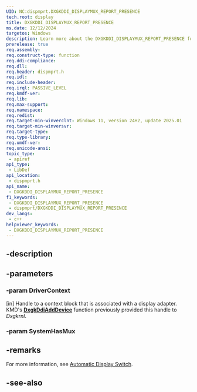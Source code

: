 ```yaml
---
UID: NC:dispmprt.DXGKDDI_DISPLAYMUX_REPORT_PRESENCE
tech.root: display
title: DXGKDDI_DISPLAYMUX_REPORT_PRESENCE
ms.date: 12/12/2024
targetos: Windows
description: Learn more about the DXGKDDI_DISPLAYMUX_REPORT_PRESENCE function.
prerelease: true
req.assembly: 
req.construct-type: function
req.ddi-compliance: 
req.dll: 
req.header: dispmprt.h
req.idl: 
req.include-header: 
req.irql: PASSIVE_LEVEL
req.kmdf-ver: 
req.lib: 
req.max-support: 
req.namespace: 
req.redist: 
req.target-min-winverclnt: Windows 11, version 24H2, update 2025.01
req.target-min-winversvr: 
req.target-type: 
req.type-library: 
req.umdf-ver: 
req.unicode-ansi: 
topic_type:
 - apiref
api_type:
 - LibDef
api_location:
 - dispmprt.h
api_name:
 - DXGKDDI_DISPLAYMUX_REPORT_PRESENCE
f1_keywords:
 - DXGKDDI_DISPLAYMUX_REPORT_PRESENCE
 - dispmprt/DXGKDDI_DISPLAYMUX_REPORT_PRESENCE
dev_langs:
 - c++
helpviewer_keywords:
 - DXGKDDI_DISPLAYMUX_REPORT_PRESENCE
---
```


## -description

## -parameters

### -param DriverContext

[in] Handle to a context block that is associated with a display adapter. KMD's [**DxgkDdiAddDevice**](nc-dispmprt-dxgkddi_add_device.md) function previously provided this handle to *Dxgkrnl*.

### -param SystemHasMux

## -remarks

For more information, see [Automatic Display Switch](/windows-hardware/drivers/display/automatic-display-switch).

## -see-also

